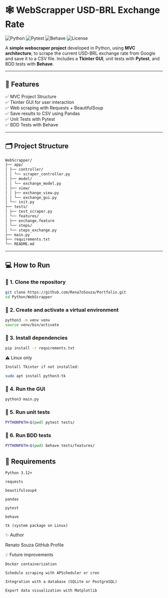 # 🕸️ WebScrapper USD-BRL Exchange Rate

![Python](https://img.shields.io/badge/Python-3.12-blue)
![Pytest](https://img.shields.io/badge/Tested%20with-Pytest-green)
![Behave](https://img.shields.io/badge/Tested%20with-Behave-orange)
![License](https://img.shields.io/badge/license-MIT-lightgrey)

A **simple webscraper project** developed in Python, using **MVC architecture**, to scrape the current USD-BRL exchange rate from Google and save it to a CSV file. Includes a **Tkinter GUI**, unit tests with **Pytest**, and BDD tests with **Behave**.

---

## 🚀 **Features**

✅ MVC Project Structure  
✅ Tkinter GUI for user interaction  
✅ Web scraping with Requests + BeautifulSoup  
✅ Save results to CSV using Pandas  
✅ Unit Tests with Pytest  
✅ BDD Tests with Behave

---

## 🗂️ **Project Structure**
```bash
WebScrapper/
├── app/
│ ├── controller/
│ │ └── scraper_controller.py
│ ├── model/
│ │ └── exchange_model.py
│ ├── view/
│ │ ├── exchange_view.py
│ │ └── exchange_gui.py
│ └── init.py
├── tests/
│ ├── test_scraper.py
│ └── features/
│ ├── exchange.feature
│ └── steps/
│ └── steps_exchange.py
├── main.py
├── requirements.txt
└── README.md
```

---

## 💻 **How to Run**

### 🔧 **1. Clone the repository**

```bash
git clone https://github.com/Rena7oSouza/Portfolio.git
cd Python/WebScrapper
```

### 🔧 2. Create and activate a virtual environment

```bash
python3 -m venv venv
source venv/bin/activate
```

### 🔧 3. Install dependencies

```bash
pip install -r requirements.txt
```
⚠️ Linux only

```bash
Install Tkinter if not installed:

sudo apt install python3-tk
```

### 🔧 4. Run the GUI

```bash
python3 main.py
```

### 🔧 5. Run unit tests

```bash
PYTHONPATH=$(pwd) pytest tests/
```

### 🔧 6. Run BDD tests

```bash
PYTHONPATH=$(pwd) behave tests/features/
```

## 📝 Requirements

    Python 3.12+

    requests

    beautifulsoup4

    pandas

    pytest

    behave

    tk (system package on Linux)


✨ Author

Renato Souza
GitHub Profile


💡 Future improvements

    Docker containerization

    Schedule scraping with APScheduler or cron

    Integration with a database (SQLite or PostgreSQL)

    Export data visualization with Matplotlib


